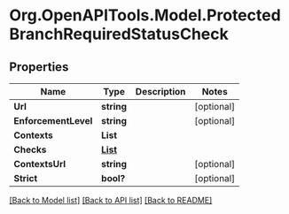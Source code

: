 # Org.OpenAPITools.Model.ProtectedBranchRequiredStatusCheck

## Properties

Name | Type | Description | Notes
------------ | ------------- | ------------- | -------------
**Url** | **string** |  | [optional] 
**EnforcementLevel** | **string** |  | [optional] 
**Contexts** | **List<string>** |  | 
**Checks** | [**List<ProtectedBranchRequiredStatusCheckChecksInner>**](ProtectedBranchRequiredStatusCheckChecksInner.md) |  | 
**ContextsUrl** | **string** |  | [optional] 
**Strict** | **bool?** |  | [optional] 

[[Back to Model list]](../README.md#documentation-for-models) [[Back to API list]](../README.md#documentation-for-api-endpoints) [[Back to README]](../README.md)

